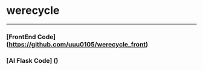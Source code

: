 # werecycle
----
### [FrontEnd Code] (https://github.com/uuu0105/werecycle_front)
### [AI Flask Code] ()
